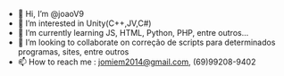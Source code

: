 - 👋 Hi, I’m @joaoV9
- 👀 I’m interested in Unity(C++,JV,C#)
- 🌱 I’m currently learning  JS, HTML, Python, PHP, entre outros...
- 💞️ I’m looking to collaborate on  correção de scripts para determinados programas, sites, entre outros
- 📫 How to reach me : jomiem2014@gmail.com, (69)99208-9402

<!---
joaoV9/joaoV9 is a ✨ special ✨ repository because its `README.md` (this file) appears on your GitHub profile.
You can click the Preview link to take a look at your changes.
--->
